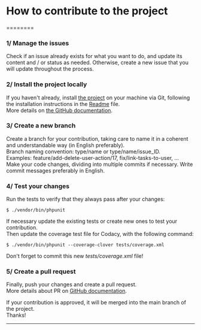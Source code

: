 # How to contribute to the project
========

### 1/ Manage the issues
Check if an issue already exists for what you want to do, and update its content and / or status as needed. Otherwise, create a new issue that you will update throughout the process.

### 2/ Install the project locally
If you haven't already, install [the project](https://github.com/Benlasc/TodoList) on your machine via Git, following the installation instructions in the [Readme](README.md) file.  
More details on [the GitHub documentation](https://docs.github.com/en/get-started/quickstart/fork-a-repo).

### 3/ Create a new branch
Create a branch for your contribution, taking care to name it in a coherent and understandable way (in English preferably).  
Branch naming convention: type/name or type/name/issue_ID.  
Examples: feature/add-delete-user-action/17, fix/link-tasks-to-user, ...  
Make your code changes, dividing into multiple commits if necessary. Write commit messages preferably in English.

### 4/ Test your changes
Run the tests to verify that they always pass after your changes:
```
$ ./vendor/bin/phpunit
```
If necessary update the existing tests or create new ones to test your contribution.  
Then update the coverage test file for Codacy, with the following command:
```
$ ./vendor/bin/phpunit --coverage-clover tests/coverage.xml
```
Don't forget to commit this new *tests/coverage.xml* file!

### 5/ Create a pull request
Finally, push your changes and create a pull request.  
More details about PR on [GitHub documentation](https://docs.github.com/en/github/collaborating-with-pull-requests/proposing-changes-to-your-work-with-pull-requests/about-pull-requests).  

If your contribution is approved, it will be merged into the main branch of the project.  
Thanks!

---
